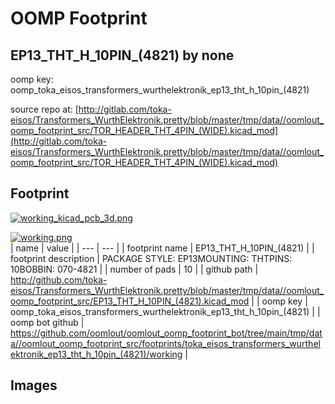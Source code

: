 # OOMP Footprint  
## EP13_THT_H_10PIN_(4821)  by none  
  
oomp key: oomp_toka_eisos_transformers_wurthelektronik_ep13_tht_h_10pin_(4821)  
  
source repo at: [http://gitlab.com/toka-eisos/Transformers_WurthElektronik.pretty/blob/master/tmp/data//oomlout_oomp_footprint_src/TOR_HEADER_THT_4PIN_(WIDE).kicad_mod](http://gitlab.com/toka-eisos/Transformers_WurthElektronik.pretty/blob/master/tmp/data//oomlout_oomp_footprint_src/TOR_HEADER_THT_4PIN_(WIDE).kicad_mod)  
## Footprint  
  
[![working_kicad_pcb_3d.png](working_kicad_pcb_3d_600.png)](working_kicad_pcb_3d.png)  
  
[![working.png](working_600.png)](working.png)  
| name | value | 
| --- | --- | 
| footprint name | EP13_THT_H_10PIN_(4821) | 
| footprint description | PACKAGE STYLE: EP13MOUNTING: THTPINS: 10BOBBIN: 070-4821 | 
| number of pads | 10 | 
| github path | http://github.com/toka-eisos/Transformers_WurthElektronik.pretty/blob/master/tmp/data//oomlout_oomp_footprint_src/EP13_THT_H_10PIN_(4821).kicad_mod | 
| oomp key | oomp_toka_eisos_transformers_wurthelektronik_ep13_tht_h_10pin_(4821) | 
| oomp bot github | https://github.com/oomlout/oomlout_oomp_footprint_bot/tree/main/tmp/data//oomlout_oomp_footprint_src/footprints/toka_eisos_transformers_wurthelektronik_ep13_tht_h_10pin_(4821)/working | 
## Images  
